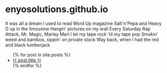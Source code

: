 # enyosolutions.github.io

It was all a dream
I used to read Word Up magazine
Salt'n'Pepa and Heavy D up in the limousine
Hangin' pictures on my wall
Every Saturday Rap Attack, Mr. Magic, Marley Marl
I let my tape rock 'til my tape pop
Smokin' weed and bamboo, sippin' on private stock
Way back, when I had the red and black lumberjack



<ul>
  {% for post in site.posts %}
    <li>
      <a href="{{ post.url }}">{{ post.title }}</a>
    </li>
  {% endfor %}
</ul>
